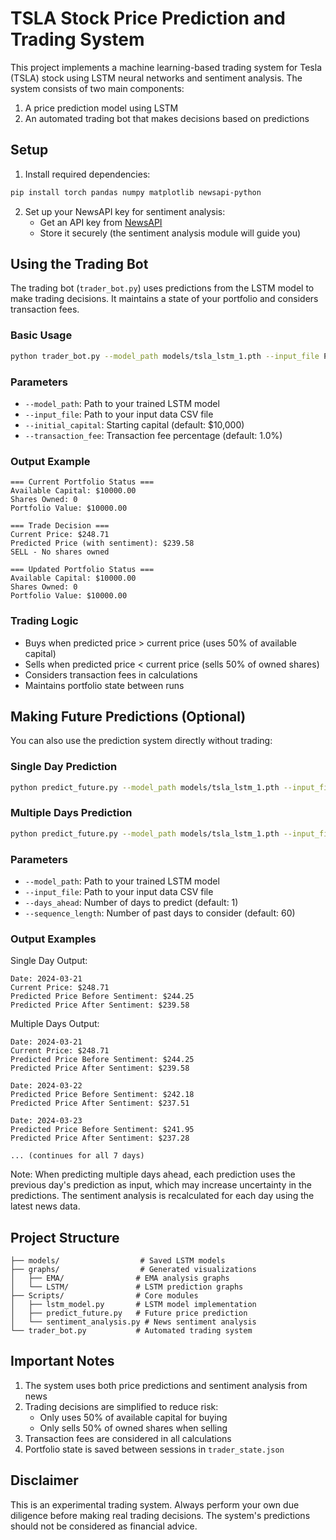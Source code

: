 # TSLA Stock Price Prediction and Trading System

This project implements a machine learning-based trading system for Tesla (TSLA) stock using LSTM neural networks and sentiment analysis. The system consists of two main components:
1. A price prediction model using LSTM
2. An automated trading bot that makes decisions based on predictions

## Setup

1. Install required dependencies:
```bash
pip install torch pandas numpy matplotlib newsapi-python
```

2. Set up your NewsAPI key for sentiment analysis:
   - Get an API key from [NewsAPI](https://newsapi.org/)
   - Store it securely (the sentiment analysis module will guide you)

## Using the Trading Bot

The trading bot (`trader_bot.py`) uses predictions from the LSTM model to make trading decisions. It maintains a state of your portfolio and considers transaction fees.

### Basic Usage

```bash
python trader_bot.py --model_path models/tsla_lstm_1.pth --input_file Project_Datasets/Cleaned_and_Formatted/March20_1year.csv
```

### Parameters

- `--model_path`: Path to your trained LSTM model
- `--input_file`: Path to your input data CSV file
- `--initial_capital`: Starting capital (default: $10,000)
- `--transaction_fee`: Transaction fee percentage (default: 1.0%)

### Output Example

```
=== Current Portfolio Status ===
Available Capital: $10000.00
Shares Owned: 0
Portfolio Value: $10000.00

=== Trade Decision ===
Current Price: $248.71
Predicted Price (with sentiment): $239.58
SELL - No shares owned

=== Updated Portfolio Status ===
Available Capital: $10000.00
Shares Owned: 0
Portfolio Value: $10000.00
```

### Trading Logic

- Buys when predicted price > current price (uses 50% of available capital)
- Sells when predicted price < current price (sells 50% of owned shares)
- Considers transaction fees in calculations
- Maintains portfolio state between runs

## Making Future Predictions (Optional)

You can also use the prediction system directly without trading:

### Single Day Prediction
```bash
python predict_future.py --model_path models/tsla_lstm_1.pth --input_file Project_Datasets/Cleaned_and_Formatted/March20_1year.csv --days_ahead 1
```

### Multiple Days Prediction
```bash
python predict_future.py --model_path models/tsla_lstm_1.pth --input_file Project_Datasets/Cleaned_and_Formatted/March20_1year.csv --days_ahead 7
```

### Parameters

- `--model_path`: Path to your trained LSTM model
- `--input_file`: Path to your input data CSV file
- `--days_ahead`: Number of days to predict (default: 1)
- `--sequence_length`: Number of past days to consider (default: 60)

### Output Examples

Single Day Output:
```
Date: 2024-03-21
Current Price: $248.71
Predicted Price Before Sentiment: $244.25
Predicted Price After Sentiment: $239.58
```

Multiple Days Output:
```
Date: 2024-03-21
Current Price: $248.71
Predicted Price Before Sentiment: $244.25
Predicted Price After Sentiment: $239.58

Date: 2024-03-22
Predicted Price Before Sentiment: $242.18
Predicted Price After Sentiment: $237.51

Date: 2024-03-23
Predicted Price Before Sentiment: $241.95
Predicted Price After Sentiment: $237.28

... (continues for all 7 days)
```

Note: When predicting multiple days ahead, each prediction uses the previous day's prediction as input, which may increase uncertainty in the predictions. The sentiment analysis is recalculated for each day using the latest news data.

## Project Structure

```
├── models/                  # Saved LSTM models
├── graphs/                  # Generated visualizations
│   ├── EMA/                # EMA analysis graphs
│   └── LSTM/               # LSTM prediction graphs
├── Scripts/                # Core modules
│   ├── lstm_model.py       # LSTM model implementation
│   ├── predict_future.py   # Future price prediction
│   └── sentiment_analysis.py # News sentiment analysis
└── trader_bot.py           # Automated trading system
```

## Important Notes

1. The system uses both price predictions and sentiment analysis from news
2. Trading decisions are simplified to reduce risk:
   - Only uses 50% of available capital for buying
   - Only sells 50% of owned shares when selling
3. Transaction fees are considered in all calculations
4. Portfolio state is saved between sessions in `trader_state.json`

## Disclaimer

This is an experimental trading system. Always perform your own due diligence before making real trading decisions. The system's predictions should not be considered as financial advice. 